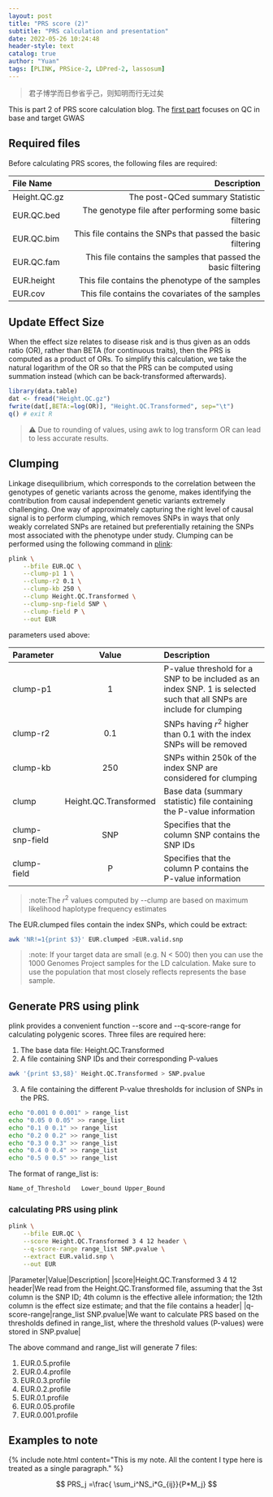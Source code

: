 ```yaml
---
layout: post
title: "PRS score (2)"
subtitle: "PRS calculation and presentation"
date: 2022-05-26 10:24:48
header-style: text
catalog: true
author: "Yuan"
tags: [PLINK, PRSice-2, LDPred-2, lassosum]
---
```

>君子博学而日参省乎己，则知明而行无过矣

This is part 2 of PRS score calculation blog. The [first part](https://raymondshang.github.io/2022/05/24/prs-score/) focuses on QC in base and target GWAS

## Required files
Before calculating PRS scores, the following files are required:

| File Name    |                                                    Description |
| :----------- | -------------------------------------------------------------: |
| Height.QC.gz |                                The post-QCed summary Statistic |
| EUR.QC.bed   |        The genotype file after performing some basic filtering |
| EUR.QC.bim   |    This file contains the SNPs that passed the basic filtering |
| EUR.QC.fam   | This file contains the samples that passed the basic filtering |
| EUR.height   |                This file contains the phenotype of the samples |
| EUR.cov      |               This file contains the covariates of the samples |

## Update Effect Size
When the effect size relates to disease risk and is thus given as an odds ratio (OR), rather than BETA (for continuous traits), then the PRS is computed as a product of ORs. To simplify this calculation, we take the natural logarithm of the OR so that the PRS can be computed using summation instead (which can be back-transformed afterwards).
```r
library(data.table)
dat <- fread("Height.QC.gz")
fwrite(dat[,BETA:=log(OR)], "Height.QC.Transformed", sep="\t")
q() # exit R
```
> :warning: Due to rounding of values, using awk to log transform OR can lead to less accurate results. 

## Clumping
Linkage disequilibrium, which corresponds to the correlation between the genotypes of genetic variants across the genome, makes identifying the contribution from causal independent genetic variants extremely challenging. One way of approximately capturing the right level of causal signal is to perform clumping, which removes SNPs in ways that only weakly correlated SNPs are retained but preferentially retaining the SNPs most associated with the phenotype under study. Clumping can be performed using the following command in [plink](https://www.cog-genomics.org/plink/1.9/postproc#clump):
```bash
plink \
    --bfile EUR.QC \
    --clump-p1 1 \
    --clump-r2 0.1 \
    --clump-kb 250 \
    --clump Height.QC.Transformed \
    --clump-snp-field SNP \
    --clump-field P \
    --out EUR
```

parameters used above:

| Parameter       |         Value         | Description                                                                                                           |
| :-------------- | :-------------------: | :-------------------------------------------------------------------------------------------------------------------- |
| clump-p1        |           1           | P-value threshold for a SNP to be included as an index SNP. 1 is selected such that all SNPs are include for clumping |
| clump-r2        |          0.1          | SNPs having $r^2$ higher than 0.1 with the index SNPs will be removed                                                 |
| clump-kb        |          250          | SNPs within 250k of the index SNP are considered for clumping                                                         |
| clump           | Height.QC.Transformed | Base data (summary statistic) file containing the P-value information                                                 |
| clump-snp-field |          SNP          | Specifies that the column SNP contains the SNP IDs                                                                    |
| clump-field     |           P           | Specifies that the column P contains the P-value information                                                          |
>:note:The $r^2$ values computed by --clump are based on maximum likelihood haplotype frequency estimates

The EUR.clumped files contain the index SNPs, which could be extract:
```bash
awk 'NR!=1{print $3}' EUR.clumped >EUR.valid.snp
```
> :note: If your target data are small (e.g. N < 500) then you can use the 1000 Genomes Project samples for the LD calculation. Make sure to use the population that most closely reflects represents the base sample.

## Generate PRS using plink
plink provides a convenient function --score and --q-score-range for calculating polygenic scores.
Three files are required here:
1. The base data file: Height.QC.Transformed
2. A file containing SNP IDs and their corresponding P-values
```bash
awk '{print $3,$8}' Height.QC.Transformed > SNP.pvalue
```
3. A file containing the different P-value thresholds for inclusion of SNPs in the PRS. 

```bash
echo "0.001 0 0.001" > range_list 
echo "0.05 0 0.05" >> range_list
echo "0.1 0 0.1" >> range_list
echo "0.2 0 0.2" >> range_list
echo "0.3 0 0.3" >> range_list
echo "0.4 0 0.4" >> range_list
echo "0.5 0 0.5" >> range_list
```
The format of range_list is:
```bash
Name_of_Threshold	Lower_bound	Upper_Bound
```

### calculating PRS using plink

```bash
plink \
    --bfile EUR.QC \
    --score Height.QC.Transformed 3 4 12 header \
    --q-score-range range_list SNP.pvalue \
    --extract EUR.valid.snp \
    --out EUR
```

|Parameter|Value|Description|
|score|Height.QC.Transformed 3 4 12 header|We read from the Height.QC.Transformed file, assuming that the 3st column is the SNP ID; 4th column is the effective allele information; the 12th column is the effect size estimate; and that the file contains a header|
|q-score-range|range_list SNP.pvalue|We want to calculate PRS based on the thresholds defined in range_list, where the threshold values (P-values) were stored in SNP.pvalue|

The above command and range_list will generate 7 files:
1. EUR.0.5.profile
2. EUR.0.4.profile
3. EUR.0.3.profile
4. EUR.0.2.profile
5. EUR.0.1.profile
6. EUR.0.05.profile
7. EUR.0.001.profile
   
## Examples to note

{% include note.html content="This is my note. All the content I type here is treated as a single paragraph." %}

$$
    PRS_j =\frac{ \sum_i^NS_i*G_{ij}}{P*M_j}
$$